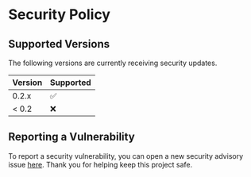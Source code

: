 # Security Policy

## Supported Versions

The following versions are currently receiving security updates.

| Version | Supported          |
| ------- | ------------------ |
| 0.2.x   | :white_check_mark: |
| < 0.2   | :x:                |

## Reporting a Vulnerability

To report a security vulnerability, you can open a new security advisory issue [here](https://github.com/hopper-mcbe/hopper-mcbe/security/advisories/new). Thank you for helping keep this project safe.
